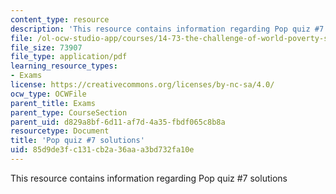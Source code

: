 ```yaml
---
content_type: resource
description: 'This resource contains information regarding Pop quiz #7 solutions'
file: /ol-ocw-studio-app/courses/14-73-the-challenge-of-world-poverty-spring-2011/85d9de3fc131cb2a36aaa3bd732fa10e_MIT14_73S11_quiz7_sol.pdf
file_size: 73907
file_type: application/pdf
learning_resource_types:
- Exams
license: https://creativecommons.org/licenses/by-nc-sa/4.0/
ocw_type: OCWFile
parent_title: Exams
parent_type: CourseSection
parent_uid: d829a8bf-6d11-af7d-4a35-fbdf065c8b8a
resourcetype: Document
title: 'Pop quiz #7 solutions'
uid: 85d9de3f-c131-cb2a-36aa-a3bd732fa10e
---
```

This resource contains information regarding Pop quiz #7 solutions